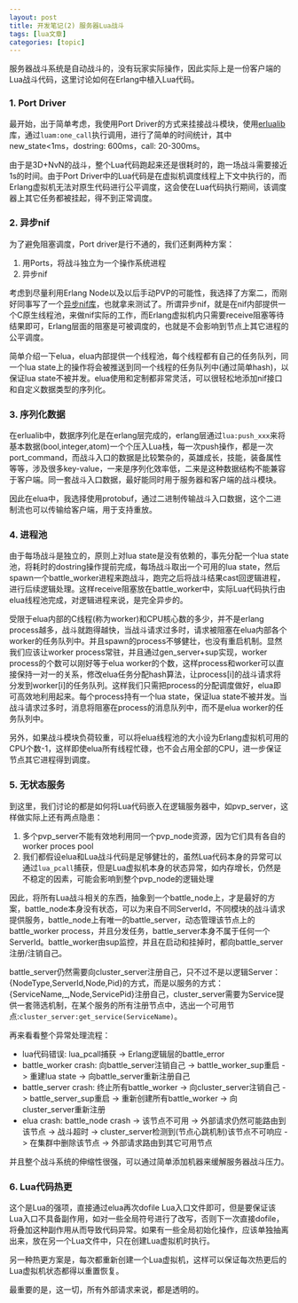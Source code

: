 ```yaml
---
layout: post
title: 开发笔记(2) 服务器Lua战斗 
tags: [lua文章]
categories: [topic]
---
```

<p>服务器战斗系统是自动战斗的，没有玩家实际操作，因此实际上是一份客户端的Lua战斗代码，这里讨论如何在Erlang中植入Lua代码。</p>

<h3 id="1-Port-Driver"><a href="#1-Port-Driver" class="headerlink" title="1. Port Driver"></a>1. Port Driver</h3><p>最开始，出于简单考虑，我使用Port Driver的方式来挂接战斗模块，使用<a href="https://github.com/Motiejus/erlualib" target="_blank" rel="noopener noreferrer">erlualib</a>库，通过<code>luam:one_call</code>执行调用，进行了简单的时间统计，其中new_state&lt;1ms，dostring: 600ms，call: 20-300ms。</p>
<p>由于是3D+NvN的战斗，整个Lua代码跑起来还是很耗时的，跑一场战斗需要接近1s的时间。由于Port Driver中的Lua代码是在虚拟机调度线程上下文中执行的，而Erlang虚拟机无法对原生代码进行公平调度，这会使在Lua代码执行期间，该调度器上其它任务都被挂起，得不到正常调度。</p>
<h3 id="2-异步nif"><a href="#2-异步nif" class="headerlink" title="2. 异步nif"></a>2. 异步nif</h3><p>为了避免阻塞调度，Port driver是行不通的，我们还剩两种方案：</p>
<ol>
<li>用Ports，将战斗独立为一个操作系统进程</li>
<li>异步nif</li>
</ol>
<p>考虑到尽量利用Erlang Node以及以后手动PVP的可能性，我选择了方案二，而刚好同事写了一个<a href="https://github.com/zhuoyikang/elua" target="_blank" rel="noopener noreferrer">异步nif库</a>，也就拿来测试了。所谓异步nif，就是在nif内部提供一个C原生线程池，来做nif实际的工作，而Erlang虚拟机内只需要receive阻塞等待结果即可，Erlang层面的阻塞是可被调度的，也就是不会影响到节点上其它进程的公平调度。</p>
<p>简单介绍一下elua，elua内部提供一个线程池，每个线程都有自己的任务队列，同一个lua state上的操作将会被推送到同一个线程的任务队列中(通过简单hash)，以保证lua state不被并发。elua使用和定制都非常灵活，可以很轻松地添加nif接口和自定义数据类型的序列化。</p>
<h3 id="3-序列化数据"><a href="#3-序列化数据" class="headerlink" title="3. 序列化数据"></a>3. 序列化数据</h3><p>在erlualib中，数据序列化是在erlang层完成的，erlang层通过<code>lua:push_xxx</code>来将基本数据(bool,integer,atom)一个个压入Lua栈，每一次push操作，都是一次port_command，而战斗入口的数据是比较繁杂的，英雄成长，技能，装备属性等等，涉及很多key-value，一来是序列化效率低，二来是这种数据结构不能兼容于客户端。同一套战斗入口数据，最好能同时用于服务器和客户端的战斗模块。</p>
<p>因此在elua中，我选择使用protobuf，通过二进制传输战斗入口数据，这个二进制流也可以传输给客户端，用于支持重放。</p>
<h3 id="4-进程池"><a href="#4-进程池" class="headerlink" title="4. 进程池"></a>4. 进程池</h3><p>由于每场战斗是独立的，原则上对lua state是没有依赖的，事先分配一个lua state池，将耗时的dostring操作提前完成，每场战斗取出一个可用的lua state，然后spawn一个battle_worker进程来跑战斗，跑完之后将战斗结果cast回逻辑进程，进行后续逻辑处理。这样receive阻塞放在battle_worker中，实际Lua代码执行由elua线程池完成，对逻辑进程来说，是完全异步的。</p>
<p>受限于elua内部的C线程(称为worker)和CPU核心数的多少，并不是erlang process越多，战斗就跑得越快，当战斗请求过多时，请求被阻塞在elua内部各个worker的任务队列中。并且spawn的process不够健壮，也没有重启机制。显然我们应该让worker process常驻，并且通过gen_server+sup实现，worker process的个数可以刚好等于elua worker的个数，这样process和worker可以直接保持一对一的关系，修改elua任务分配hash算法，让process[i]的战斗请求将分发到worker[i]的任务队列。这样我们只需把process的分配调度做好，elua即可高效地利用起来。每个process持有一个lua state，保证lua state不被并发。当战斗请求过多时，消息将阻塞在process的消息队列中，而不是elua worker的任务队列中。</p>
<p>另外，如果战斗模块负荷较重，可以将elua线程池的大小设为Erlang虚拟机可用的CPU个数-1，这样即使elua所有线程忙碌，也不会占用全部的CPU，进一步保证节点其它进程得到调度。</p>
<h3 id="5-无状态服务"><a href="#5-无状态服务" class="headerlink" title="5. 无状态服务"></a>5. 无状态服务</h3><p>到这里，我们讨论的都是如何将Lua代码嵌入在逻辑服务器中，如pvp_server，这样做实际上还有两点隐患：</p>
<ol>
<li>多个pvp_server不能有效地利用同一个pvp_node资源，因为它们具有各自的worker proces pool</li>
<li>我们都假设elua和Lua战斗代码是足够健壮的，虽然Lua代码本身的异常可以通过<code>lua_pcall</code>捕获，但是Lua虚拟机本身的状态异常，如内存增长，仍然是不稳定的因素，可能会影响到整个pvp_node的逻辑处理</li>
</ol>
<p>因此，将所有Lua战斗相关的东西，抽象到一个battle_node上，才是最好的方案，battle_node本身没有状态，可以为来自不同ServerId，不同模块的战斗请求提供服务，battle_node上有唯一的battle_server，动态管理该节点上的battle_worker process，并且分发任务，battle_server本身不属于任何一个ServerId。battle_worker由sup监控，并且在启动和挂掉时，都向battle_server注册/注销自己。</p>
<p>battle_server仍然需要向cluster_server注册自己，只不过不是以逻辑Server：{NodeType,ServerId,Node,Pid}的方式，而是以服务的方式：{ServiceName,_,Node,ServicePid}注册自己，cluster_server需要为Service提供一套筛选机制，在某个服务的所有注册节点中，选出一个可用节点:<code>cluster_server:get_service(ServiceName)</code>。</p>
<p>再来看看整个异常处理流程：</p>
<ul>
<li>lua代码错误: lua_pcall捕获 -&gt; Erlang逻辑层的battle_error</li>
<li>battle_worker crash: 向battle_server注销自己 -&gt; battle_worker_sup重启 -&gt; 重建lua state -&gt; 向battle_server重新注册自己</li>
<li>battle_server crash: 终止所有battle_worker -&gt; 向cluster_server注销自己 -&gt; battle_server_sup重启 -&gt; 重新创建所有battle_worker -&gt; 向cluster_server重新注册</li>
<li>elua crash: battle_node crash -&gt; 该节点不可用 -&gt; 外部请求仍然可能路由到该节点 -&gt; 战斗超时 -&gt; cluster_server检测到(节点心跳机制)该节点不可响应 -&gt; 在集群中删除该节点 -&gt; 外部请求路由到其它可用节点</li>
</ul>
<p>并且整个战斗系统的伸缩性很强，可以通过简单添加机器来缓解服务器战斗压力。</p>
<h3 id="6-Lua代码热更"><a href="#6-Lua代码热更" class="headerlink" title="6. Lua代码热更"></a>6. Lua代码热更</h3><p>这个是Lua的强项，直接通过elua再次dofile Lua入口文件即可，但是要保证该Lua入口不具备副作用，如对一些全局符号进行了改写，否则下一次直接dofile，将叠加这种副作用从而导致代码异常。如果有一些全局初始化操作，应该单独抽离出来，放在另一个Lua文件中，只在创建Lua虚拟机时执行。</p>
<p>另一种热更方案是，每次都重新创建一个Lua虚拟机，这样可以保证每次热更后的Lua虚拟机状态都得以重置恢复。</p>
<p>最重要的是，这一切，所有外部请求来说，都是透明的。</p>